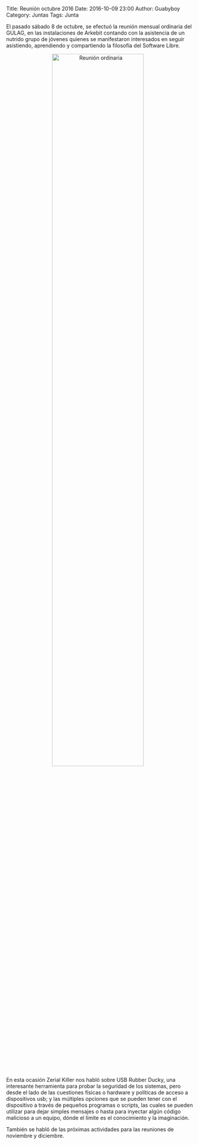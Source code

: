 Title: Reunión octubre 2016
Date: 2016-10-09 23:00
Author:  Guabyboy
Category: Juntas
Tags: Junta

El pasado sábado 8 de octubre, se efectuó la reunión mensual ordinaria del GULAG, en las instalaciones de Arkebit contando con la asistencia de un nutrido grupo de jóvenes quienes se manifestaron interesados en seguir asistiendo, aprendiendo y compartiendo la filosofía del Software Libre.

<center>
<a class="img-responsive" href="{attach}2016-10-16-invitacion-reunion-noviembre/LinuxParty.png"><img class="img-responsive" style="width:70%;height:auto;margin-right:12px;" src="{attach}2016-10-16-invitacion-reunion-noviembre/LinuxParty.png" alt="Reunión ordinaria" width="325" height="250"></a>
</center>

En esta ocasión Zerial Killer nos habló sobre USB Rubber Ducky, una interesante herramienta para probar la seguridad de los sistemas, pero desde el lado de las cuestiones físicas o hardware y políticas de acceso a dispositivos usb; y las múltiples  opciones que se pueden tener con el dispositivo a través de pequeños programas o scripts, las cuales se pueden utilizar para dejar simples mensajes o hasta para inyectar algún código malicioso a un equipo, dónde el límite es el conocimiento y la imaginación.

También se habló de las próximas actividades para las reuniones de noviembre y diciembre.
